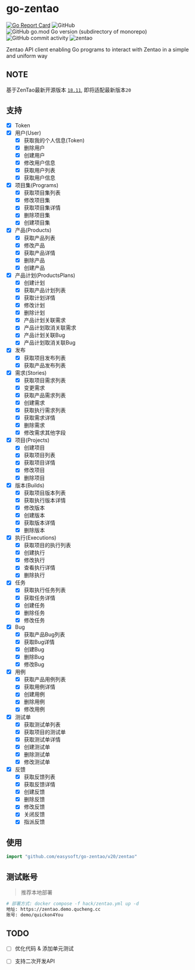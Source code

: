 # go-zentao

[![Go Report Card](https://goreportcard.com/badge/github.com/easysoft/go-zentao)](https://goreportcard.com/report/github.com/easysoft/go-zentao)
![GitHub](https://img.shields.io/github/license/easysoft/go-zentao?style=flat-square)
![GitHub go.mod Go version (subdirectory of monorepo)](https://img.shields.io/github/go-mod/go-version/easysoft/go-zentao?filename=go.mod&style=flat-square)
![GitHub commit activity](https://img.shields.io/github/commit-activity/w/easysoft/go-zentao?style=flat-square)
![zentao](https://goproxy.cn/stats/github.com/easysoft/go-zentao/badges/download-count.svg)

Zentao API client enabling Go programs to interact with Zentao in a simple and uniform way

## NOTE

基于ZenTao最新开源版本 [`18.11`](https://github.com/quicklyon/zentao-docker), 即将适配最新版本`20`

## 支持

- [x] Token
- [x] 用户(User)
  - [x] 获取我的个人信息(Token)
  - [x] 删除用户
  - [x] 创建用户
  - [x] 修改用户信息
  - [x] 获取用户列表
  - [x] 获取用户信息
- [x] 项目集(Programs)
  - [x] 获取项目集列表
  - [x] 修改项目集
  - [x] 获取项目集详情
  - [x] 删除项目集
  - [x] 创建项目集
- [x] 产品(Products)
  - [x] 获取产品列表
  - [x] 修改产品
  - [x] 获取产品详情
  - [x] 删除产品
  - [x] 创建产品
- [x] 产品计划(ProductsPlans)
  - [x] 创建计划
  - [x] 获取产品计划列表
  - [x] 获取计划详情
  - [x] 修改计划
  - [x] 删除计划
  - [x] 产品计划关联需求
  - [x] 产品计划取消关联需求
  - [x] 产品计划关联Bug
  - [x] 产品计划取消关联Bug
- [x] 发布
  - [x] 获取项目发布列表
  - [x] 获取产品发布列表
- [x] 需求(Stories)
  - [x] 获取项目需求列表
  - [x] 变更需求
  - [x] 获取产品需求列表
  - [x] 创建需求
  - [x] 获取执行需求列表
  - [x] 获取需求详情
  - [x] 删除需求
  - [x] 修改需求其他字段
- [x] 项目(Projects)
  - [x] 创建项目
  - [x] 获取项目列表
  - [x] 获取项目详情
  - [x] 修改项目
  - [x] 删除项目
- [x] 版本(Builds)
  - [x] 获取项目版本列表
  - [x] 获取执行版本详情
  - [x] 修改版本
  - [x] 创建版本
  - [x] 获取版本详情
  - [x] 删除版本
- [x] 执行(Executions)
  - [x] 获取项目的执行列表
  - [x] 创建执行
  - [x] 修改执行
  - [x] 查看执行详情
  - [x] 删除执行
- [x] 任务
  - [x] 获取执行任务列表
  - [x] 获取任务详情
  - [x] 创建任务
  - [x] 删除任务
  - [x] 修改任务
- [x] Bug
  - [x] 获取产品Bug列表
  - [x] 获取Bug详情
  - [x] 创建Bug
  - [x] 删除Bug
  - [x] 修改Bug
- [x] 用例
  - [x] 获取产品用例列表
  - [x] 获取用例详情
  - [x] 创建用例
  - [x] 删除用例
  - [x] 修改用例
- [x] 测试单
  - [x] 获取测试单列表
  - [x] 获取项目的测试单
  - [x] 获取测试单详情
  - [x] 创建测试单
  - [x] 删除测试单
  - [x] 修改测试单
- [x] 反馈
  - [x] 获取反馈列表
  - [x] 获取反馈详情
  - [x] 创建反馈
  - [x] 删除反馈
  - [x] 修改反馈
  - [x] 关闭反馈
  - [x] 指派反馈

## 使用

```go
import "github.com/easysoft/go-zentao/v20/zentao"
```

## 测试账号

> 推荐本地部署

```bash
# 部署方式: docker compose -f hack/zentao.yml up -d
地址: https://zentao.demo.qucheng.cc
账号: demo/quickon4You
```

## TODO

- [ ] 优化代码 & 添加单元测试
- [ ] 支持二次开发API


